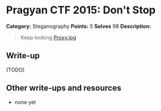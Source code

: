# Pragyan CTF 2015: Don't Stop

**Category:** Steganography
**Points:** 5
**Solves** 98
**Description:**

> Keep looking
> [Proxy.jpg](Proxy.jpg)

## Write-up

(TODO)

## Other write-ups and resources

* none yet
